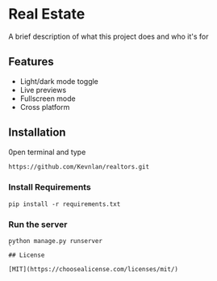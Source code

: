 
# Real Estate

A brief description of what this project does and who it's for


## Features

- Light/dark mode toggle
- Live previews
- Fullscreen mode
- Cross platform


## Installation

0pen terminal and type

```bash
https://github.com/Kevnlan/realtors.git
```
### Install Requirements
```
pip install -r requirements.txt
```

### Run the server
```
python manage.py runserver
`
## License

[MIT](https://choosealicense.com/licenses/mit/)

